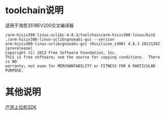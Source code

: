 # toolchain说明

适用于海思3518EV200交叉编译器
```shell
/arm-hisiv300-linux-uclibc-4.8.3/toolchain/arm-hisiv300-linux/bin$ ./arm-hisiv300-linux-uclibcgnueabi-gcc --version
arm-hisiv300-linux-uclibcgnueabi-gcc (Hisilicon_v300) 4.8.3 20131202 (prerelease)
Copyright (C) 2013 Free Software Foundation, Inc.
This is free software; see the source for copying conditions.  There is NO
warranty; not even for MERCHANTABILITY or FITNESS FOR A PARTICULAR PURPOSE.
```

# 其他说明

[产测上位机SDK](https://github.com/TuyaInc/TUYA_PTS_SDK/)
